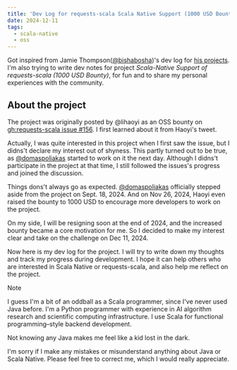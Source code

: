 ```yaml
---
title: 'Dev Log for requests-scala Scala Native Support (1000 USD Bounty)'
date: 2024-12-11
tags:
  - scala-native
  - oss
---
```


Got inspired from Jamie Thompson([@bishabosha](https://github.com/bishabosha))'s dev log for [his projects](https://bishabosha.github.io/projects/). I'm also trying to write dev notes for project _Scala-Native Support of requests-scala (1000 USD Bounty)_, for fun and to share my personal experiences with the community.

## About the project

The project was originally posted by @lihaoyi as an OSS bounty on [gh:requests-scala issue #156](https://github.com/com-lihaoyi/requests-scala/issues/156). I first learned about it from Haoyi's tweet.

Actually, I was quite interested in this project when I first saw the issue, but I didns't declare my interest out of shyness. This partly turned out to be true, as [@domaspoliakas](https://github.com/domaspoliakas) started to work on it the next day. Although I didns't participate in the project at that time, I still followed the issues's progress and joined the discussion.

Things dons't always go as expected. [@domaspoliakas](https://github.com/domaspoliakas) officially stepped aside from the project on Sept. 18, 2024. And on Nov 26, 2024, Haoyi even raised the bounty to 1000 USD to encourage more developers to work on the project.

On my side, I will be resigning soon at the end of 2024, and the increased bounty became a core motivation for me. So I decided to make my interest clear and take on the challenge on Dec 11, 2024.

Now here is my dev log for the project. I will try to write down my thoughts and track my progress during development. I hope it can help others who are interested in Scala Native or requests-scala, and also help me reflect on the project.

> [!NOTE]
>
> I guess I'm a bit of an oddball as a Scala programmer, since I've never used Java before. I'm a Python programmer with experience in AI algorithm research and scientific computing infrastructure. I use Scala for functional programming–style backend development.
>
> Not knowing any Java makes me feel like a kid lost in the dark.
>
> I'm sorry if I make any mistakes or misunderstand anything about Java or Scala Native. Please feel free to correct me, which I would really appreciate.

